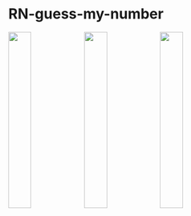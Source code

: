 # RN-guess-my-number
<img src="https://i.imgur.com/fphYoSz.png" width=30% height=30%><img src="https://i.imgur.com/y0woWH9.png" width=30% height=30%><img src="https://i.imgur.com/vp9A1mT.png" width=30% height=30%>





